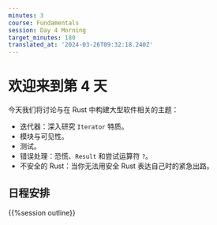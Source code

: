```yaml
---
minutes: 3
course: Fundamentals
session: Day 4 Morning
target_minutes: 180
translated_at: '2024-03-26T09:32:18.240Z'
---
```


# 欢迎来到第 4 天

今天我们将讨论与在 Rust 中构建大型软件相关的主题：

- 迭代器：深入研究 `Iterator` 特质。
- 模块与可见性。
- 测试。
- 错误处理：恐慌、`Result` 和尝试运算符 `?`。
- 不安全的 Rust：当你无法用安全 Rust 表达自己时的紧急出路。

## 日程安排

{{%session outline}}
